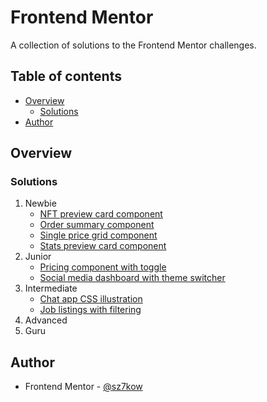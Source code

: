 # Frontend Mentor

A collection of solutions to the Frontend Mentor challenges.

## Table of contents

- [Overview](#overview)
  - [Solutions](#solutions)
- [Author](#author)

## Overview

### Solutions

1. Newbie
   - [NFT preview card component](https://github.com/sz7kow/nft-preview-card-component)
   - [Order summary component](https://github.com/sz7kow/order-summary-component)
   - [Single price grid component](https://github.com/sz7kow/single-price-grid-component)
   - [Stats preview card component](https://github.com/sz7kow/stats-preview-card-component)
2. Junior
   - [Pricing component with toggle](https://github.com/sz7kow/pricing-component-with-toggle)
   - [Social media dashboard with theme switcher](https://github.com/sz7kow/social-media-dashboard-with-theme-switcher)
3. Intermediate
   - [Chat app CSS illustration](https://github.com/sz7kow/chat-app-css-illustration)
   - [Job listings with filtering](https://github.com/sz7kow/job-listings-with-filtering)
4. Advanced
5. Guru

## Author
- Frontend Mentor - [@sz7kow](https://www.frontendmentor.io/profile/sz7kow)
